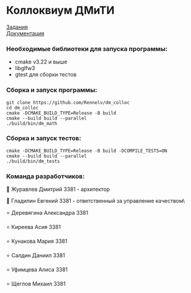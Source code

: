 # Коллоквиум ДМиТИ

[Задания](https://docs.google.com/document/d/1Dv_6AIhxg_3ezu6VMcEnMpyfRzgym9l8PmE4ULGfjgM/edit?tab=t.0)\
[Документация](https://rennelv.github.io/dm_colloc/)

### Необходимые библиотеки для запуска программы:
- cmake v3.22 и выше
- libglfw3
- gtest для сборки тестов


### Сборка и запуск программы:
 ```
git clone https://github.com/Rennelv/dm_colloc
cd dm_colloc
cmake -DCMAKE_BUILD_TYPE=Release -B build
cmake --build build --parallel
./build/bin/dm_math
 ```

### Сборка и запуск тестов:
 ```
cmake -DCMAKE_BUILD_TYPE=Release -B build -DCOMPILE_TESTS=ON
cmake --build build --parallel
./build/bin/dm_tests
 ```

 ### Команда разработчиков:
:star2: Журавлев Дмитрий 3381 - архитектор

:star2: Гладилин Евгений 3381 - ответственный за управление качеством\

:star: Деревягина Александра 3381

:star: Киреева Асия 3381

:star: Кунакова Мария 3381

:star: Салдин Даниил 3381

:star: Уфимцева Алиса 3381

:star: Щеглов Михаил 3381